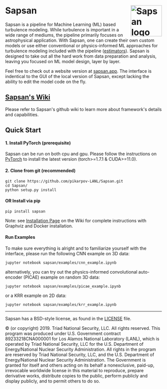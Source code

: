 # Sapsan  <a href="http://sapsan.app"><img src="https://github.com/pikarpov-LANL/Sapsan/blob/images/docs/images/logo3_black_slim_notitle_whitebg.png?raw=true"  alt="Sapsan logo" align="right" width="100"></a>

Sapsan is a pipeline for Machine Learning (ML) based turbulence modeling. While turbulence is important in a wide range of mediums, the pipeline primarily focuses on astrophysical application. With Sapsan, one can create their own custom models or use either conventional or physics-informed ML approaches for turbulence modeling included with the pipeline ([estimators](https://github.com/pikarpov-LANL/Sapsan/wiki/Estimators)). Sapsan is designed to take out all the hard work from data preparation and analysis, leaving you focused on ML model design, layer by layer.

Feel free to check out a website version at [sapsan.app](http://sapsan.app). The interface is indentical to the GUI of the local version of Sapsan, except lacking the ability to edit the model code on the fly.

## [Sapsan's Wiki](https://github.com/pikarpov-LANL/Sapsan/wiki)

Please refer to Sapsan's github wiki to learn more about framework's details and capabilities.

## Quick Start

#### 1. Install PyTorch (prerequisite)
Sapsan can be run on both cpu and gpu. Please follow the instructions on [PyTorch](https://pytorch.org/get-started/locally/) to install the latest version (torch>=1.7.1 & CUDA>=11.0).

#### 2. Clone from git (recommended)
```shell script
git clone https://github.com/pikarpov-LANL/Sapsan.git
cd Sapsan/
python setup.py install
```

#### OR Install via pip
```shell script
pip install sapsan
```

Note: see [Installation Page](https://github.com/pikarpov-LANL/Sapsan/wiki/Installation/) on the Wiki for complete instructions with Graphviz and Docker installation.

#### Run Examples

To make sure everything is alright and to familiarize yourself with the interface, please run the following CNN example on 3D data:
```shell script
jupyter notebook sapsan/examples/cnn_example.ipynb
```
alternatively, you can try out the physics-informed convolutional auto-encoder (PICAE) example on random 3D data:
```shell script
jupyter notebook sapsan/examples/picae_example.ipynb
```
or a KRR example on 2D data:
```shell script
jupyter notebook sapsan/examples/krr_example.ipynb
```




-------
Sapsan has a BSD-style license, as found in the [LICENSE](https://github.com/pikarpov-LANL/Sapsan/blob/master/LICENSE) file.

© (or copyright) 2019. Triad National Security, LLC. All rights reserved.
This program was produced under U.S. Government contract 89233218CNA000001 for Los Alamos
National Laboratory (LANL), which is operated by Triad National Security, LLC for the U.S.
Department of Energy/National Nuclear Security Administration. All rights in the program are
reserved by Triad National Security, LLC, and the U.S. Department of Energy/National Nuclear
Security Administration. The Government is granted for itself and others acting on its behalf a
nonexclusive, paid-up, irrevocable worldwide license in this material to reproduce, prepare
derivative works, distribute copies to the public, perform publicly and display publicly, and to permit
others to do so.

